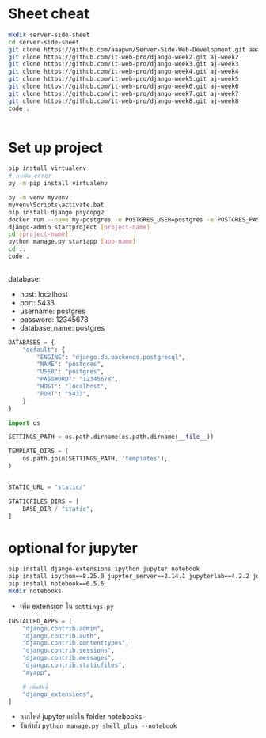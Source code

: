 # Sheet cheat
```bash
mkdir server-side-sheet
cd server-side-sheet
git clone https://github.com/aaapwn/Server-Side-Web-Development.git aaapwn
git clone https://github.com/it-web-pro/django-week2.git aj-week2
git clone https://github.com/it-web-pro/django-week3.git aj-week3
git clone https://github.com/it-web-pro/django-week4.git aj-week4
git clone https://github.com/it-web-pro/django-week5.git aj-week5
git clone https://github.com/it-web-pro/django-week6.git aj-week6
git clone https://github.com/it-web-pro/django-week7.git aj-week7
git clone https://github.com/it-web-pro/django-week8.git aj-week8
code .
 

```


# Set up project
```bash
pip install virtualenv
# หากติด error
py -m pip install virtualenv
```
```bash
py -m venv myvenv
myvenv\Scripts\activate.bat
pip install django psycopg2
docker run --name my-postgres -e POSTGRES_USER=postgres -e POSTGRES_PASSWORD=12345678 -e POSTGRES_DB=postgres -p 5433:5432 -d postgres
django-admin startproject [project-name]
cd [project-name]
python manage.py startapp [app-name]
cd ..
code .
 
```

database:
- host: localhost
- port: 5433
- username: postgres
- password: 12345678
- database_name: postgres

```python
DATABASES = {
    "default": {
        "ENGINE": "django.db.backends.postgresql",
        "NAME": "postgres",
        "USER": "postgres",
        "PASSWORD": "12345678",
        "HOST": "localhost",
        "PORT": "5433",
    }
}
```
```python
import os

SETTINGS_PATH = os.path.dirname(os.path.dirname(__file__))

TEMPLATE_DIRS = (
    os.path.join(SETTINGS_PATH, 'templates'),
)


STATIC_URL = "static/"

STATICFILES_DIRS = [
    BASE_DIR / "static",
]
```

# optional for jupyter
```bash
pip install django-extensions ipython jupyter notebook   
pip install ipython==8.25.0 jupyter_server==2.14.1 jupyterlab==4.2.2 jupyterlab_server==2.27.2
pip install notebook==6.5.6
mkdir notebooks
```
- เพิ่ม extension ใน `settings.py`
```python
INSTALLED_APPS = [
    "django.contrib.admin",
    "django.contrib.auth",
    "django.contrib.contenttypes",
    "django.contrib.sessions",
    "django.contrib.messages",
    "django.contrib.staticfiles",
    "myapp",

    # เพิ่มอันนี้
    "django_extensions",
]
```
- ลากไฟล์ jupyter แปะใน folder notebooks
- รันคำสั่ง `python manage.py shell_plus --notebook`

